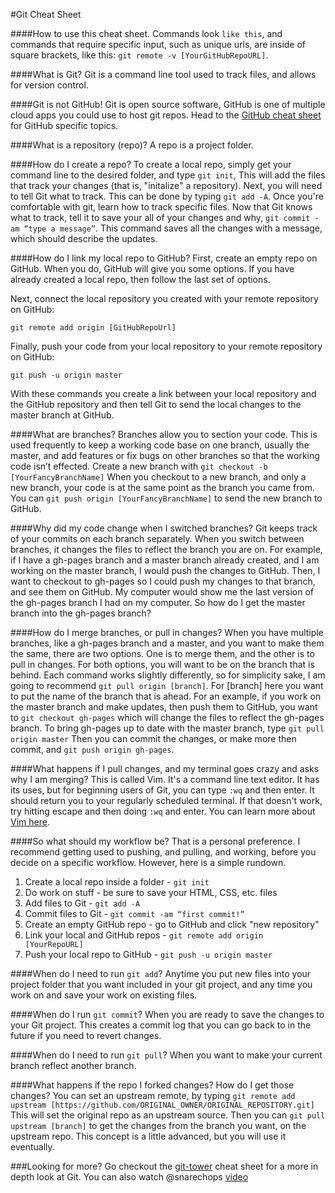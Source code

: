 #Git  Cheat Sheet

####How to use this cheat sheet.
 Commands look `like this`, and commands that require specific input, such as unique urls, are inside of square brackets, like this: `git remote -v [YourGitHubRepoURL]`.

####What is Git?
  Git is a command line tool used to track files, and allows for version control.

####Git is not GitHub! Git is open source software, GitHub is one of multiple cloud apps you could use to host git repos.  Head to the [GitHub cheat sheet](https://github.com/aric87/github_cheatsheet/blob/master/github-cheat-sheet.md) for GitHub specific topics.

####What is a repository (repo)?
  A repo is a project folder.

####How do I create a repo?
  To create a local repo, simply get your command line to the desired folder, and type  `git init`, This will add the files that track your changes (that is, "initalize" a repository). Next, you will need to tell Git what to track. This can be done by typing `git add -A`. Once you're comfortable with git, learn how to track specific files.
Now that Git knows what to track, tell it to save your all of your changes and why, `git commit -am “type a message”`. This command saves all the changes with a message, which should describe the updates.

####How do I link my local repo to GitHub?
  First, create an empty repo on GitHub.  When you do, GitHub will give you some options. If you have already created a local repo, then follow the last set of options.
  
  Next, connect the local repository you created with your remote repository on GitHub:

`git remote add origin [GitHubRepoUrl]`

 Finally, push your code from your local repository to your remote repository on GitHub:

`git push -u origin master`

With these commands you create a link between your local repository and the GitHub repository and then tell Git to send the local changes to the master branch at GitHub.

####What are branches?
  Branches allow you to section your code. This is used frequently to keep a working code base on one branch, usually the master, and add features or fix bugs on other branches so that the working code isn’t effected. Create a new branch with `git checkout -b [YourFancyBranchName]` When you checkout to a new branch, and only a new branch, your code is at the same point as the branch you came from. You can `git push origin [YourFancyBranchName]` to send the new branch to GitHub.

####Why did my code change when I switched branches?
  Git keeps track of your commits on each branch separately. When you switch between branches, it changes the files to reflect the branch you are on. For example, if I have a gh-pages branch and a master branch already created, and I am working on the master branch, I would push the changes to GitHub. Then, I want to checkout to gh-pages so I could push my changes to that branch, and see them on GitHub. My computer would show me the last version of the gh-pages branch I had on my computer. So how do I get the master branch into the gh-pages branch?

####How do I merge branches, or pull in changes?
  When you have multiple branches, like a gh-pages branch and a master, and  you want to make them the same, there are two options. One is to merge them, and the other is to pull in changes. For both options, you will want to be on the branch that is behind. Each command works slightly differently, so for simplicity sake, I am going to recommend `git pull origin [branch]`.  For [branch] here you want to put the name of the branch that is ahead. For an example, if you work on the master branch and make updates, then push them to GitHub, you want to `git checkout gh-pages` which will change the files to reflect the gh-pages branch. To bring gh-pages up to date with the master branch, type `git pull origin master` Then you can commit the changes, or make more then commit, and `git push origin gh-pages`.

####What happens if I pull changes, and my terminal goes crazy and asks why I am merging?
  This is called Vim. It's a command line text editor. It has its uses, but for beginning users of Git, you can type `:wq` and then enter. It should return you to your regularly scheduled terminal.  If that doesn't work, try hitting escape and then doing `:wq` and enter.  You can learn more about [Vim here](https://twitter.com/iamdevloper/status/473152427970297857).

####So what should my workflow be?
  That is a personal preference. I recommend getting used to pushing, and pulling, and working, before you decide on a specific workflow. However, here is a simple rundown.

1. Create a local repo inside a folder - `git init`
2. Do work on stuff                    - be sure to save your HTML, CSS, etc. files
3. Add files to Git                    - `git add -A`
4. Commit files to Git                 - `git commit -am “first commit!”`
5. Create an empty GitHub repo         - go to GitHub and click "new repository"
6. Link your local and GitHub repos    - `git remote add origin [YourRepoURL]`
7. Push your local repo to GitHub      - `git push -u origin master`


####When do I need to run `git add`?
  Anytime you put new files into your project folder that you want included in your git project, and any time you work on and save your work on existing files.

####When do I run `git commit`?
  When you are ready to save the changes to your Git project. This creates a commit log that you can go back to in the future if you need to revert changes.

####When do I need to run `git pull`?
  When you want to make your current branch reflect another branch.

####What happens if the repo I forked changes? How do I get those changes?
  You can set an upstream remote, by typing `git remote add upstream [https://github.com/ORIGINAL_OWNER/ORIGINAL_REPOSITORY.git]` This will set the original repo as an upstream source. Then you can `git pull upstream [branch]` to get the changes from the branch you want, on the upstream repo. This concept is a little advanced, but you will use it eventually.

###Looking for more? 
Go checkout the [git-tower](http://www.git-tower.com/blog/git-cheat-sheet/) cheat sheet for a more in depth look at Git.
You can also watch @snarechops [video](http://snarechops.github.io/git/help/2015/02/11/github-basics.html)

